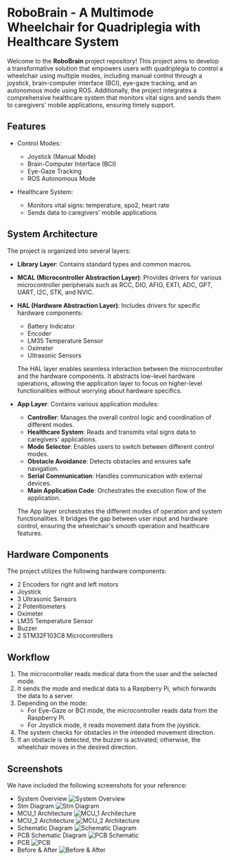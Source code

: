 # RoboBrain - A Multimode Wheelchair for Quadriplegia with Healthcare System

Welcome to the **RoboBrain** project repository! This project aims to develop a transformative solution that empowers users with quadriplegia to control a wheelchair using multiple modes, including manual control through a joystick, brain-computer interface (BCI), eye-gaze tracking, and an autonomous mode using ROS. Additionally, the project integrates a comprehensive healthcare system that monitors vital signs and sends them to caregivers' mobile applications, ensuring timely support.

## Features

- Control Modes:
  - Joystick (Manual Mode)
  - Brain-Computer Interface (BCI)
  - Eye-Gaze Tracking
  - ROS Autonomous Mode
  
- Healthcare System:
  - Monitors vital signs: temperature, spo2, heart rate
  - Sends data to caregivers' mobile applications

## System Architecture

The project is organized into several layers:

- **Library Layer**: Contains standard types and common macros.

- **MCAL (Microcontroller Abstraction Layer)**: Provides drivers for various microcontroller peripherals such as RCC, DIO, AFIO, EXTI, ADC, GPT, UART, I2C, STK, and NVIC.

- **HAL (Hardware Abstraction Layer)**: Includes drivers for specific hardware components:
  - Battery Indicator
  - Encoder
  - LM35 Temperature Sensor
  - Oximeter
  - Ultrasonic Sensors

  The HAL layer enables seamless interaction between the microcontroller and the hardware components. It abstracts low-level hardware operations, allowing the application layer to focus on higher-level functionalities without worrying about hardware specifics.

- **App Layer**: Contains various application modules:
  - **Controller**: Manages the overall control logic and coordination of different modes.
  - **Healthcare System**: Reads and transmits vital signs data to caregivers' applications.
  - **Mode Selector**: Enables users to switch between different control modes.
  - **Obstacle Avoidance**: Detects obstacles and ensures safe navigation.
  - **Serial Communication**: Handles communication with external devices.
  - **Main Application Code**: Orchestrates the execution flow of the application.

  The App layer orchestrates the different modes of operation and system functionalities. It bridges the gap between user input and hardware control, ensuring the wheelchair's smooth operation and healthcare features.

## Hardware Components

The project utilizes the following hardware components:

- 2 Encoders for right and left motors
- Joystick
- 3 Ultrasonic Sensors
- 2 Potentiometers
- Oximeter
- LM35 Temperature Sensor
- Buzzer
- 2 STM32F103C8 Microcontrollers

## Workflow

1. The microcontroller reads medical data from the user and the selected mode.
2. It sends the mode and medical data to a Raspberry Pi, which forwards the data to a server.
3. Depending on the mode:
   - For Eye-Gaze or BCI mode, the microcontroller reads data from the Raspberry Pi.
   - For Joystick mode, it reads movement data from the joystick.
4. The system checks for obstacles in the intended movement direction.
5. If an obstacle is detected, the buzzer is activated; otherwise, the wheelchair moves in the desired direction.

## Screenshots

We have included the following screenshots for your reference:

- System Overview
![System Overview](Images/1_System_Overview.png)
- Stm Diagram
![Stm Diagram](Images/2_Stm_Diagram.png)
- MCU_1 Architecture
![MCU_1 Architecture](Images/3_MCU_1_Architure.png)
- MCU_2 Architecture
![MCU_2 Architecture](Images/4_MCU_2_Architure.png)
- Schematic Diagram
![Schematic Diagram](Images/7_Schematic_Diagram.png)
- PCB Schematic Diagram
![PCB Schematic](Images/9_PCB_Schematic.png)
- PCB
![PCB](Images/8_PCB.png)
- Before & After
![Before & After](Images/6_Before_After.png)
